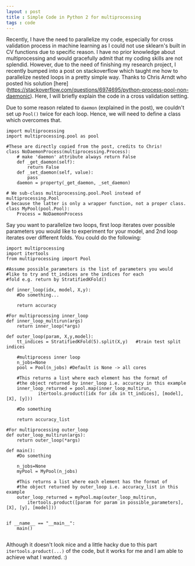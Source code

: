 ```yaml
---
layout : post
title : Simple Code in Python 2 for multiprocessing
tags : code
---
```


Recently, I have the need to parallelize my code, especially for cross validation process in machine learning as I could not use sklearn's built in CV functions due to specific reason. I have no prior knowledge about multiprocessing and would gracefully admit that my coding skills are not splendid. However, due to the need of finishing my research project, I recently bumped into a post on stackoverflow which taught me how to parallelize nested loops in a pretty simple way. Thanks to Chris Arndt who posted his solution [here] (https://stackoverflow.com/questions/6974695/python-process-pool-non-daemonic). Here, I will briefly explain the code in a cross validation setting.

Due to some reason related to `daemon` (explained in the post), we couldn't set up `Pool()` twice for each loop. Hence, we will need to define a class which overcomes that.

```
import multiprocessing
import multiprocessing.pool as pool

#These are directly copied from the post, credits to Chris!
class NoDaemonProcess(multiprocessing.Process):
    # make 'daemon' attribute always return False
    def _get_daemon(self):
        return False
    def _set_daemon(self, value):
        pass
    daemon = property(_get_daemon, _set_daemon)

# We sub-class multiprocessing.pool.Pool instead of multiprocessing.Pool
# because the latter is only a wrapper function, not a proper class.
class MyPool(pool.Pool):
    Process = NoDaemonProcess
```

Say you want to parallelize two loops, first loop iterates over possible parameters you would like to experiment for your model, and 2nd loop iterates over different folds. You could do the following:

```
import multiprocessing
import itertools
from multiprocessing import Pool

#Assume possible_parameters is the list of parameters you would 
#like to try and tt_indices are the indices for each 
#fold e.g. return by StratifiedKFold()

def inner_loop(idx, model, X,y):
    #Do something...

    return accuracy

#For multiprocessing inner_loop
def inner_loop_multirun(args)
    return inner_loop(*args)

def outer_loop(param, X,y,model):
    tt_indices = StratifiedKFold(5).split(X,y)   #train test split indices

    #multiprocess inner loop
    n_jobs=None
    pool = Pool(n_jobs) #Default is None -> all cores

    #This returns a list where each element has the format of 
    #the object returned by inner_loop i.e. accuracy in this example
    inner_loop_returned = pool.map(inner_loop_multirun, 
            itertools.product([idx for idx in tt_indices], [model], [X], [y]))
        
    #Do something
    
    return accuracy_list

#For multiprocessing outer_loop
def outer_loop_multirun(args):
    return outer_loop(*args)

def main():
    #Do something

    n_jobs=None
    myPool = MyPool(n_jobs)
    
    #This returns a list where each element has the format of 
    #the object returned by outer_loop i.e. accuracy_list in this example
    outer_loop_returned = myPool.map(outer_loop_multirun, 
        itertools.product([param for param in possible_parameters], [X], [y], [model]))


if __name__ == "__main__":
    main()
 
```

Although it doesn't look nice and a little hacky due to this part `itertools.product(...)` of the code, but it works for me and I am able to achieve what I wanted. :)
